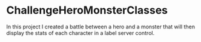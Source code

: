# ChallengeHeroMonsterClasses
In this project I created a battle between a hero and a monster that will then display the stats of each character in a label server control. 
